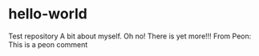 # hello-world
Test repository
A bit about myself.
Oh no! There is yet more!!!
From Peon: This is a peon comment
